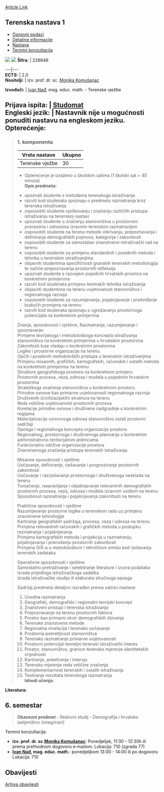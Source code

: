 [Article Link](https://www.fhs.hr/predmet/ternas1)

## Terenska nastava 1
  * [Osnovni podaci](https://www.fhs.hr/predmet/ternas1#v1id-523831_971408_1_0 "Osnovni podaci")
  * [Detaljne informacije](https://www.fhs.hr/predmet/ternas1#v1id-523831_971408_1_1 "Detaljne informacije")
  * [Nastava](https://www.fhs.hr/predmet/ternas1#v1id-523831_971408_1_2 "Nastava")
  * [Termini konzultacija](https://www.fhs.hr/predmet/ternas1#v1id-523831_971408_1_3 "Termini konzultacija")


[![](https://www.fhs.hr/img/flags/gif/hr.gif)](https://www.fhs.hr/predmet/ternas1) [![](https://www.fhs.hr/img/flags/gif/gb.gif)](https://www.fhs.hr/en/course/fie1)
**Šifra:** |  226646  
  
---|---  
**ECTS:** |  2.0   
**Nositelji:** |  izv. prof. dr. sc. [Monika Komušanac](https://www.fhs.hr/djelatnik/monika.komusanac)   
  
**Izvođači:** |  [Ivan Nađ](https://www.fhs.hr/djelatnik/ivan.nadj), mag. educ. math. - Terenske vježbe  
  
**Prijava ispita:** |  [Studomat](http://www.isvu.hr/studomat)  
**Engleski jezik:** |  Nastavnik nije u mogućnosti ponuditi nastavu na engleskom jeziku.   
**Opterećenje:**  
---  
> ### 1. komponenta
> | Vrsta nastave | Ukupno  
> ---|---  
> Terenske vježbe | 30  
> * Opterećenje je izraženo u školskim satima (1 školski sat = 45 minuta)   
**Opis predmeta:**  
> - upoznati studente s metodama terenskoga istraživanja   
>  - razviti kod studenata spoznaju o predmetu razmatranja kroz terenska istraživanja   
>  - osposobiti studente razlikovanju i značenju različitih pristupa istraživanju na terenskoj nastavi   
>  - upoznati studente o značenju stanovništva u prostornim procesima i odnosima izravnim terenskim razmatranjem   
>  - osposobiti studente na terenu metode otkrivanja, prepoznavanja i definiranja demografskih pojmova, kategorija i zakonitosti   
>  - osposobiti studente za samostalan znanstveno-istraživački rad na terenu   
>  - osposobiti studente za primjenu standardnih i posebnih metoda i tehnika u terenskim istraživanjima   
>  - objasniti studentima specifičnosti granskih terenskih metodologija te načine prepoznavanja prostornih refleksija   
>  - upoznati studente s razvojem pojedinih hrvatskih prostora na konkretnim primjerima  
>  - razviti kod studenata primjenu terenskih tehnika istraživanja   
>  - objasniti studentima na terenu uvjetovanost stanovništva i regionalnoga razvoja   
>  - osposobiti studente za razumijevanje, pojašnjavanje i predviđanje budućih promjena na terenu   
>  - razviti kod studenata spoznaju o ugrožavanju prostornoga potencijala na konkretnim primjerima   
>    
>  Znanja, sposobnosti i vještine; Razmatranje, razumijevanje i spoznavanje:   
>  Primjene teorijskoga i metodološkoga koncepta istraživanja stanovništva na konkretnim primjerima u hrvatskim prostorima   
>  Zakonitosti koje vladaju u konkretnim prostorima  
>  Logike i prostorne organizacije na terenu  
>  Općih i posebnih metodoloških pristupa u terenskim istraživanjima   
>  Primjenu misaonih, grafičkih, kartografskih, računskih i ostalih metoda na konkretnim primjerima na terenu  
>  Strukture geografskoga prostora na konkretnom primjeru  
>  Prostornih procesa, veza, odnosa i modela u pojedinim hrvatskim prostorima  
>  Strateškoga značenja stanovništva u konkretnom prostoru  
>  Prirodne osnove kao primarne uvjetovanosti regionalnoga razvoja  
>  Društvenih (civilizacijskih) struktura na terenu  
>  Reda veličine uvjetovanosti prostornih procesa  
>  Korelacije prirodne osnove i društvene nadgradnje u konkretnim regijama  
>  Materijalizacije osnovnoga odnosa stanovništvo ostali prostorni sadržaji  
>  Općega i regionalnoga koncepta organizacije prostora  
>  Regionalnog, prostornoga i društvenoga planiranja u konkretnim administrativno-teritorijalnim jedinicama  
>  Funkcionalno održive organizacije prostora  
>  Znanstvenoga značenja pristupa terenskih istraživanja   
>    
>  Misaone sposobnosti i vještine   
>  Uočavanje, definiranje, rješavanje i prognoziranje prostornih zakonitosti  
>  Uočavanje i razrješavanje prostornoga i društvenoga nesklada na terenu  
>  Tumačenje, raspravljanje i objašnjavanje relevantnih demografskih prostornih procesa, veza, odnosa i modela izravnim uvidom na terenu  
>  Sposobnost razmatranja i pojašnjavanja zakonitosti na terenu   
>    
>  Praktične sposobnosti i vještine  
>  Razumijevanje prostorne logike u terenskom radu uz primjenu znanstvene tehnologije  
>  Kartiranje geografskih sadržaja, procesa, veza i odnosa na terenu  
>  Primjena relevantnih računskih i grafičkih metoda u postupku razmatranja i pojašnjavanja  
>  Primjena kartografskih metoda i projekcija u razmatranju, pojašnjavanju i prenošenju prostornih zakonitosti  
>  Primjena GIS-a u metodološkom i tehničkom smislu kod rješavanja terenskih zadataka  
>    
>  Operativne sposobnosti i vještine   
>  Samostalno pretraživanje i selektiranje literature i izvora podataka  
>  Izrada prijedloga istraživačkoga zadatka  
>  Izrada istraživačke studije ili elaborata stručnoga opsega   
>    
>  Sadržaj predmeta detaljno razrađen prema satnici nastave:  
>  1. Uvodna razmatranja  
>  2. Geografski, demografski i regionalni teorijski koncept  
>  3. Znanstveni pristupi i terenska istraživanja   
>  4. Prepoznavanje na terenu prostornih faktora   
>  5. Prostor kao primarni okvir demografskih zbivanja   
>  6. Terenske znanstvene metode  
>  7. Regionalna nivelacija i terensko uočavanje   
>  8. Prostorna pokretljivost stanovništva  
>  9. Terensko razmatranje primarne uvjetovanosti   
>  10. Prostorni potencijal-temeljni terenski istraživački interes  
>  11. Prostor, stanovništvo, granice-terensko mjerenje identitetskih vrijednosti  
>  12. Kartiranje, anketiranje i intervju  
>  13. Terensko mjerenje reda veličine značenja  
>  14. Komplementarnost terenskih i ostalih istraživanja  
>  15. Testiranje rezultata terenskoga razmatranja  
**Ishodi učenja:**  

  
**Literatura:**  

  
**6. semestar**  
---  
> **Obavezni predmet** - Redovni studij - Demografija i hrvatsko iseljeništvo (integrirani)  
>   
Termini konzultacija: 
  * **izv. prof. dr. sc.[Monika Komušanac](https://www.fhs.hr/djelatnik/monika.komusanac)**: 
Ponedjeljak, 11:30 - 12:30h ili prema prethodnom dogovoru e-mailom.
Lokacija: 710 (zgrada 77) 
  * **[Ivan Nađ](https://www.fhs.hr/djelatnik/ivan.nadj), mag. educ. math.**: 
ponedjeljkom 13:00 - 14:00 ili po dogovoru
Lokacija: 710 


## Obavijesti
[Arhiva obavijesti](https://www.fhs.hr/predmet/ternas1?@=21g9r#news_121116 "Arhiva obavijesti")
